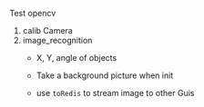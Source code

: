 Test opencv

1. calib Camera
2. image_recognition
	- X, Y, angle of objects
	- Take a background picture when init
	
	- use ```toRedis``` to stream image to other Guis